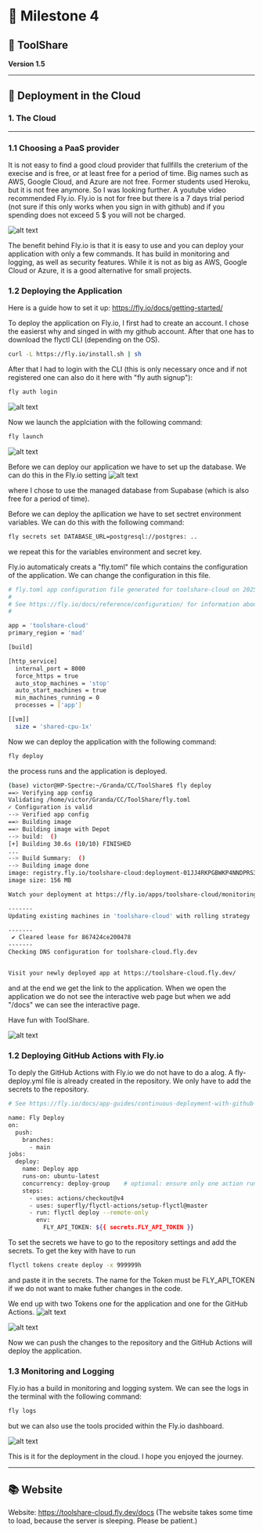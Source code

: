 


# 🎯 Milestone 4

## 🔧 ToolShare  
**Version 1.5**

---

## 🚀 Deployment in the Cloud

### 1. **The Cloud**



---

### 1.1 **Choosing a PaaS provider**

It is not easy to find a good cloud provider that fullfills the creterium of the execise and is free, or at least free for a period of time. Big names such as AWS, Google Cloud, and Azure are not free. Former students used Heroku, but it is not free anymore. So I was looking further. A youtube video recommended Fly.io. Fly.io is not for free but there is a 7 days trial period (not sure if this only works when you sign in with github) and if you spending does not exceed 5 $ you will not be charged. 

![alt text](<Screenshot from 2025-01-20 13-51-53.png>)

The benefit behind Fly.io is that it is easy to use and you can deploy your application with only a few commands. It has build in monitoring and logging, as well as security features. While it is not as big as AWS, Google Cloud or Azure, it is a good alternative for small projects.

### 1.2 **Deploying the Application**

Here is a guide how to set it up: https://fly.io/docs/getting-started/


To deploy the application on Fly.io, I first had to create an account. I chose the easierst why and singed in with my github account. After that one has to download the flyctl CLI (depending on the OS).

```bash
curl -L https://fly.io/install.sh | sh
```

After that I had to login with the CLI (this is only necessary once and if not registered one can also do it here with "fly auth signup"):

```bash
fly auth login
```

![alt text](<Screenshot from 2025-01-21 10-57-28.png>)

Now we launch the applciation with the following command:

```bash
fly launch
```
![alt text](<Screenshot from 2025-01-21 11-13-29.png>)

Before we can deploy our application we have to set up the database. We can do this in the Fly.io setting 
![alt text](<Screenshot from 2025-01-20 14-09-07.png>)

where I chose to use the managed database from Supabase (which is also free for a period of time).

Before we can deploy the apllication we have to set sectret environment variables. We can do this with the following command:

```bash
fly secrets set DATABASE_URL=postgresql://postgres: ..
```
we repeat this for the variables environment and secret key.

Fly.io automaticaly creats a "fly.toml" file which contains the configuration of the application. We can change the configuration in this file. 

```bash
# fly.toml app configuration file generated for toolshare-cloud on 2025-01-21T11:11:54+01:00
#
# See https://fly.io/docs/reference/configuration/ for information about how to use this file.
#

app = 'toolshare-cloud'
primary_region = 'mad'

[build]

[http_service]
  internal_port = 8000
  force_https = true
  auto_stop_machines = 'stop'
  auto_start_machines = true
  min_machines_running = 0
  processes = ['app']

[[vm]]
  size = 'shared-cpu-1x'
```

Now we can deploy the application with the following command:

```bash
fly deploy
```
the process runs and the application is deployed.

```bash
(base) victor@HP-Spectre:~/Granda/CC/ToolShare$ fly deploy
==> Verifying app config
Validating /home/victor/Granda/CC/ToolShare/fly.toml
✓ Configuration is valid
--> Verified app config
==> Building image
==> Building image with Depot
--> build:  (​)
[+] Building 30.6s (10/10) FINISHED                                                                  
...
--> Build Summary:  (​)
--> Building image done
image: registry.fly.io/toolshare-cloud:deployment-01JJ4RKPGBWKP4NNDPRS3YNJZ3
image size: 156 MB

Watch your deployment at https://fly.io/apps/toolshare-cloud/monitoring

-------
Updating existing machines in 'toolshare-cloud' with rolling strategy

-------
 ✔ Cleared lease for 867424ce200478
-------
Checking DNS configuration for toolshare-cloud.fly.dev


Visit your newly deployed app at https://toolshare-cloud.fly.dev/
```
and at the end we get the link to the application. When we open the application we do not see the interactive web page but when we add "/docs" we can see the interactive page.

Have fun with ToolShare. 

![alt text](image-18.png)


### 1.2 **Deploying GitHub Actions with Fly.io**

To deply the GitHub Actions with Fly.io we do not have to do a alog. A fly-deploy.yml file is already created in the repository. We only have to add the secrets to the repository. 

```bash
# See https://fly.io/docs/app-guides/continuous-deployment-with-github-actions/

name: Fly Deploy
on:
  push:
    branches:
      - main
jobs:
  deploy:
    name: Deploy app
    runs-on: ubuntu-latest
    concurrency: deploy-group    # optional: ensure only one action runs at a time
    steps:
      - uses: actions/checkout@v4
      - uses: superfly/flyctl-actions/setup-flyctl@master
      - run: flyctl deploy --remote-only
        env:
          FLY_API_TOKEN: ${{ secrets.FLY_API_TOKEN }}

```

To set the secrets we have to go to the repository settings and add the secrets. To get the key with have to run 

```bash
flyctl tokens create deploy -x 999999h
``` 
and paste it in the secrets. The name for the Token must be FLY_API_TOKEN if we do not want to make futher changes in the code. 

We end up with two Tokens one for the application and one for the GitHub Actions.
![alt text](<Screenshot from 2025-01-21 15-48-38.png>)

![alt text](<Screenshot from 2025-01-21 15-51-48.png>)

Now we can push the changes to the repository and the GitHub Actions will deploy the application.

### 1.3 **Monitoring and Logging**

Fly.io has a build in monitoring and logging system. We can see the logs in the terminal with the following command:

```bash
fly logs
```

but we can also use the tools procided within the Fly.io dashboard. 

![alt text](image-19.png)


This is it for the deployment in the cloud. I hope you enjoyed the journey.

---


## 📚 Website 

Website:  https://toolshare-cloud.fly.dev/docs
(The website takes some time to load, because the server is sleeping. Please be patient.)


